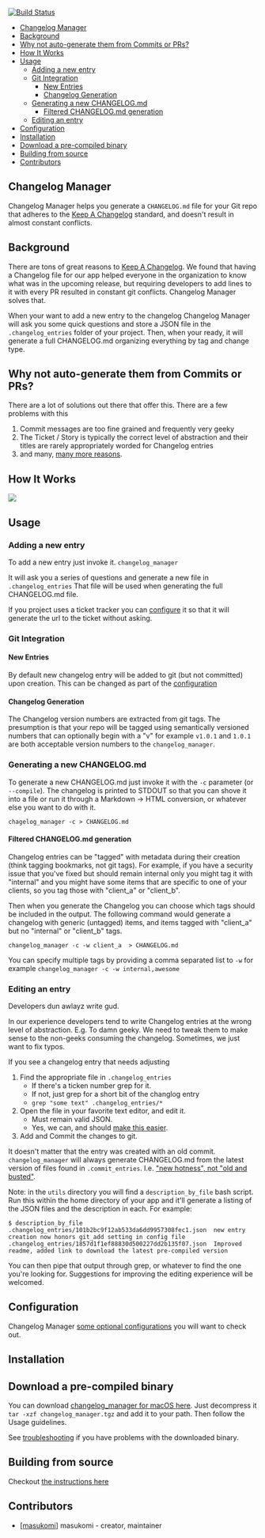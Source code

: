 [![Build Status](https://travis-ci.org/masukomi/changelog_manager.svg?branch=master)](https://travis-ci.org/masukomi/changelog_manager)

* [Changelog Manager](#changelog-manager)
* [Background](#background)
* [Why not auto-generate them from Commits or PRs?](#why-not-auto-generate-them-from-commits-or-prs)
* [How It Works](#how-it-works)
* [Usage](#usage)
  * [Adding a new entry](#adding-a-new-entry)
  * [Git Integration](#git-integration)
     * [New Entries](#new-entries)
     * [Changelog Generation](#changelog-generation)
  * [Generating a new CHANGELOG.md](#generating-a-new-changelogmd)
     * [Filtered CHANGELOG.md generation](#filtered-changelogmd-generation)
  * [Editing an entry](#editing-an-entry)
* [Configuration](#configuration)
* [Installation](#installation)
* [Download a pre-compiled binary](#download-a-pre-compiled-binary)
* [Building from source](#building-from-source)
* [Contributors](#contributors)

## Changelog Manager

Changelog Manager helps you generate a `CHANGELOG.md` file for your Git repo 
that adheres to the [Keep A Changelog](http://keepachangelog.com/) standard, 
and doesn't result in almost constant conflicts.

## Background
There are tons of great reasons to [Keep A Changelog](http://keepachangelog.com/). 
We found that having a Changelog file for our app helped everyone in the
organization to know what was in the upcoming release, but requiring developers
to add lines to it with every PR resulted in constant git conflicts. Changelog
Manager solves that. 

When your want to add a new entry to the changelog Changelog Manager will ask
you some quick questions and store a JSON file in the `.changelog_entries`
folder of your project. Then, when your ready, it will generate a full
CHANGELOG.md organizing everything by tag and change type.

## Why not auto-generate them from Commits or PRs?
There are a lot of solutions out there that offer this. There are a few problems
with this

1. Commit messages are too fine grained and frequently very geeky
2. The Ticket / Story is typically the correct level of abstraction and their titles are rarely appropriately worded for Changelog entries
3. and many, [many more reasons](http://weblog.masukomi.org/2016/06/30/why-you-cant-auto-generate-your-changelog/).

## How It Works

![](https://cdn.rawgit.com/masukomi/changelog_manager/master/docs/images/how_it_works.svg)

## Usage

### Adding a new entry


To add a new entry just invoke it.
`changelog_manager`

It will ask you a series of questions and generate a new file in
`.changelog_entries` That file will be used when generating the full
CHANGELOG.md file.

If you project uses a ticket tracker you can [configure](docs/configuration.md)
it so that it will generate the url to the ticket without asking.

### Git Integration

#### New Entries

By default new changelog entry will be added to git (but not committed) upon 
creation. This can be changed as part of the [configuration](docs/configuration.md)

#### Changelog Generation

The Changelog version numbers are extracted from git tags. The presumption is
that your repo will be tagged using semantically versioned numbers that can
optionally begin with a "v" for example `v1.0.1` and `1.0.1` are both acceptable
version numbers to the `changelog_manager`.

### Generating a new CHANGELOG.md

To generate a new CHANGELOG.md just invoke it with the `-c` parameter (or
`--compile`). The changelog is printed to STDOUT so that you can shove it into
a file or run it through a Markdown -> HTML conversion, or whatever else you 
want to do with it.

`chagelog_manager -c > CHANGELOG.md`

#### Filtered CHANGELOG.md generation

Changelog entries can be "tagged" with metadata during their creation (think
tagging bookmarks, not git tags).  For example, if you have a security issue
that you've fixed but should remain internal only you might tag it with
"internal" and you might have some items that are specific to one of your
clients, so you tag those with "client_a" or "client_b". 

Then when you generate the Changelog you can choose which tags should be
included in the output. The following command would generate a changelog with
generic (untagged) items, and items tagged with "client_a" but no "internal" or
"client_b" tags. 

`changelog_manager -c -w client_a  > CHANGELOG.md`

You can specify multiple tags by providing a comma separated list to `-w` for
example `changelog_manager -c -w internal,awesome`


### Editing an entry

Developers dun awlayz write gud. 

In our experience developers tend to write Changelog entries at the wrong level
of abstraction. E.g. To damn geeky. We need to tweak them to make sense to the
non-geeks consuming the changelog. Sometimes, we just want to fix typos.

If you see a changelog entry that needs adjusting
1. Find the appropriate file in `.changelog_entries` 
	* If there's a ticken number grep for it.
	* If not, just grep for a short bit of the changlog entry
	* `grep "some text" .changelog_entries/*`
2. Open the file in your favorite text editor, and edit it.
	* Must remain valid JSON.
	* Yes, we can, and should [make this easier](https://github.com/masukomi/changelog_manager/issues/18).
3. Add and Commit the changes to git.

It doesn't matter that the entry was created with an old commit.
`changelog_manager` will always generate CHANGELOG.md from the latest version
of files found in `.commit_entries`. I.e. 
["new hotness", not "old and busted"](https://www.youtube.com/watch?v=ha-uagjJQ9k).

Note: in the `utils` directory you will find a `description_by_file` bash
script. Run this within the home directory of your app and it'll generate a
listing of the JSON files and the description in each. For example:

    $ description_by_file
    .changelog_entries/101b2bc9f12ab533da6dd9957308fec1.json  new entry creation now honors git_add setting in config file
    .changelog_entries/1857d1f1ef88830d500227dd2b135f07.json  Improved readme, added link to download the latest pre-compiled version

You can then pipe that output through grep, or whatever to find the one you're
looking for. Suggestions for improving the editing experience will be welcomed.

## Configuration
Changelog Manager [some optional configurations](docs/configuration.md) you will
want to check out.

## Installation

## Download a pre-compiled binary
You can download [changelog_manager for macOS
here](http://masukomi.org/projects/changelog_manager/changelog_manager.tgz).
Just decompress it `tar -xzf changelog_manager.tgz` and add it to your path.
Then follow the Usage guidelines.

See [troubleshooting](docs/troubleshooting.md) if you have problems with the
downloaded binary.

## Building from source

Checkout [the instructions here](docs/building_from_source.md)


## Contributors

- [[masukomi]](https://github.com/masukomi) masukomi - creator, maintainer
